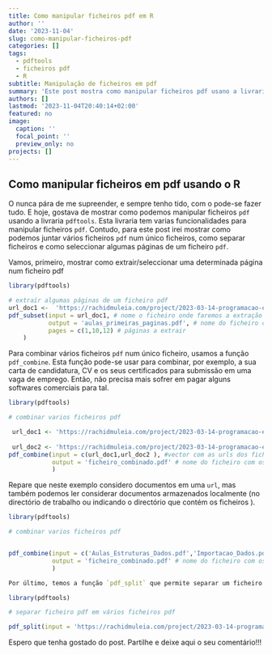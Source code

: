 ```yaml
---
title: Como manipular ficheiros pdf em R
author: ''
date: '2023-11-04'
slug: como-manipular-ficheiros-pdf
categories: []
tags:
  - pdftools
  - ficheiros pdf
  - R
subtitle: Manipulação de ficheiros em pdf
summary: 'Este post mostra como manipular ficheiros pdf usano a livraria `pdftools`, usando a funções `pdf_combine`, `pdf_split` e `pdf_split`'
authors: []
lastmod: '2023-11-04T20:40:14+02:00'
featured: no
image:
  caption: ''
  focal_point: ''
  preview_only: no
projects: []
---
```




## Como manipular ficheiros em pdf usando o R


O <i class="fab fa-r-project" aria-hidden="true" style="color:#035AA6"></i> nunca pára de me supreender, e sempre tenho tido, com o  <i class="fab fa-r-project" aria-hidden="true" style="color:#035AA6"></i> pode-se fazer tudo. E hoje, gostava de mostrar como podemos manipular ficheiros `pdf` usando a livraria  `pdftools`. Esta livraria tem varias funcionalidades para manipular ficheiros `pdf`. Contudo, para este post irei mostrar como podemos juntar vários ficheiros `pdf` num único ficheiros, como separar ficheiros e como seleccionar algumas páginas de um ficheiro `pdf`. 


Vamos, primeiro, mostrar como extrair/seleccionar uma determinada página num ficheiro pdf



```r
library(pdftools)

# extraír algumas páginas de um ficheiro pdf
url_doc1 <-  'https://rachidmuleia.com/project/2023-03-14-programacao-estatistica/Aula_Estruturas_Dados.pdf'
pdf_subset(input = url_doc1, # nome o ficheiro onde faremos a extração
           output = 'aulas_primeiras_paginas.pdf', # nome do ficheiro com as paginas extraídas
           pages = c(1,10,12) # páginas a extrair
    )
```

Para combinar vários ficheiros `pdf` num único ficheiro, usamos a função `pdf_combine`. Esta função pode-se usar para combinar, por exemplo, a sua carta de candidatura, CV e os seus certificados para submissão em uma vaga de emprego. Então, não precisa mais sofrer em pagar alguns softwares comerciais para tal.


```r
library(pdftools)

# combinar varios ficheiros pdf  

 url_doc1 <- 'https://rachidmuleia.com/project/2023-03-14-programacao-estatistica/Aula_Estruturas_Dados.pdf'
 
 url_doc2 <- 'https://rachidmuleia.com/project/2023-03-14-programacao-estatistica/Importacao_Dados.pdf'
pdf_combine(input = c(url_doc1,url_doc2 ), #vector com as urls dos ficheiros a combinar
            output = 'ficheiro_combinado.pdf' # nome do ficheiro com os pdfs combinados
            )
```

Repare que neste exemplo considero documentos em uma `url`, mas também podemos ler considerar documentos armazenados localmente (no directório de trabalho ou indicando o directório que contém os ficheiros ). 



```r
library(pdftools)

# combinar varios ficheiros pdf  


pdf_combine(input = c('Aulas_Estruturas_Dados.pdf','Importacao_Dados.pdf'), #vector com os nomes dos ficheiros a combinar
            output = 'ficheiro_combinado.pdf' # nome do ficheiro com os pdfs combinados
            )

Por último, temos a função `pdf_split` que permite separar um ficheiro pdf em vários, onde temos um ficheiro para cada página. 
```

```r
library(pdftools)

# separar ficheiro pdf em vários ficheiros pdf

pdf_split(input = 'https://rachidmuleia.com/project/2023-03-14-programacao-estatistica/Aula_Estruturas_Dados.pdf')
```


Espero que tenha gostado do post. Partilhe e deixe aqui o seu comentário!!!
 


<script src="https://utteranc.es/client.js"
        repo="RachidMuleia/RachidMuleia.github.io"
        issue-term="pathname"
        label="Comment"
        theme="github-light"
        crossorigin="anonymous"
        async>
</script>
